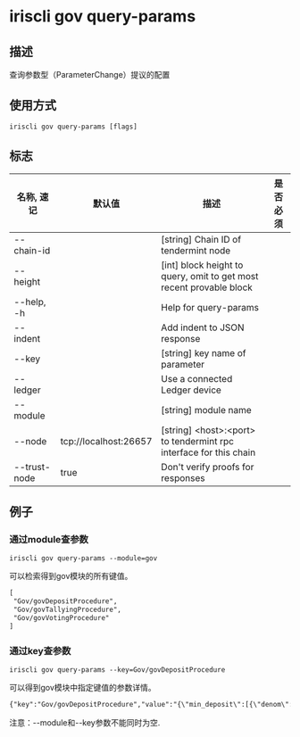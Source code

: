 # iriscli gov query-params

## 描述

查询参数型（ParameterChange）提议的配置

## 使用方式

```
iriscli gov query-params [flags]
```

## 标志

| 名称, 速记       | 默认值                      | 描述                                                                                                                                                 | 是否必须  |
| --------------- | -------------------------- | ---------------------------------------------------------------------------------------------------------------------------------------------------- | -------- |
| --chain-id      |                            | [string] Chain ID of tendermint node                                                                                                                 |          |
| --height        |                            | [int] block height to query, omit to get most recent provable block                                                                                  |          |
| --help, -h      |                            | Help for query-params                                                                                                                                |          |
| --indent        |                            | Add indent to JSON response                                                                                                                          |          |
| --key           |                            | [string] key name of parameter                                                                                                                       |          |
| --ledger        |                            | Use a connected Ledger device                                                                                                                        |          |
| --module        |                            | [string] module name                                                                                                                                 |          |
| --node          | tcp://localhost:26657      | [string] \<host>:\<port> to tendermint rpc interface for this chain                                                                                  |          |
| --trust-node    | true                       | Don't verify proofs for responses                                                                                                                    |          |

## 例子
 
### 通过module查参数

```shell
iriscli gov query-params --module=gov
```

可以检索得到gov模块的所有键值。

```txt
[
 "Gov/govDepositProcedure",
 "Gov/govTallyingProcedure",
 "Gov/govVotingProcedure"
]
```

### 通过key查参数

```shell
iriscli gov query-params --key=Gov/govDepositProcedure
```

可以得到gov模块中指定键值的参数详情。

```txt
{"key":"Gov/govDepositProcedure","value":"{\"min_deposit\":[{\"denom\":\"iris-atto\",\"amount\":\"1000000000000000000000\"}],\"max_deposit_period\":172800000000000}","op":""}
```

注意：--module和--key参数不能同时为空.